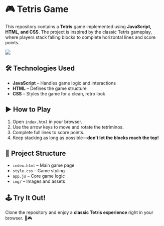 # 🎮 Tetris Game

This repository contains a **Tetris** game implemented using **JavaScript, HTML, and CSS**. The project is inspired by the classic Tetris gameplay, where players stack falling blocks to complete horizontal lines and score points.

![](https://github.com/kKita9/Tetris/blob/main/tetris.gif)

## 🛠️ Technologies Used
- **JavaScript** – Handles game logic and interactions
- **HTML** – Defines the game structure
- **CSS** – Styles the game for a clean, retro look

## ▶️ How to Play
1. Open `index.html` in your browser.
2. Use the arrow keys to move and rotate the tetriminos.
3. Complete full lines to score points.
4. Keep stacking as long as possible—**don’t let the blocks reach the top!**

## 📌 Project Structure
- `index.html` – Main game page
- `style.css` – Game styling
- `app.js` – Core game logic
- `img/` – Images and assets

## 🕹️ Try It Out!
Clone the repository and enjoy a **classic Tetris experience** right in your browser. 🚀🎮

